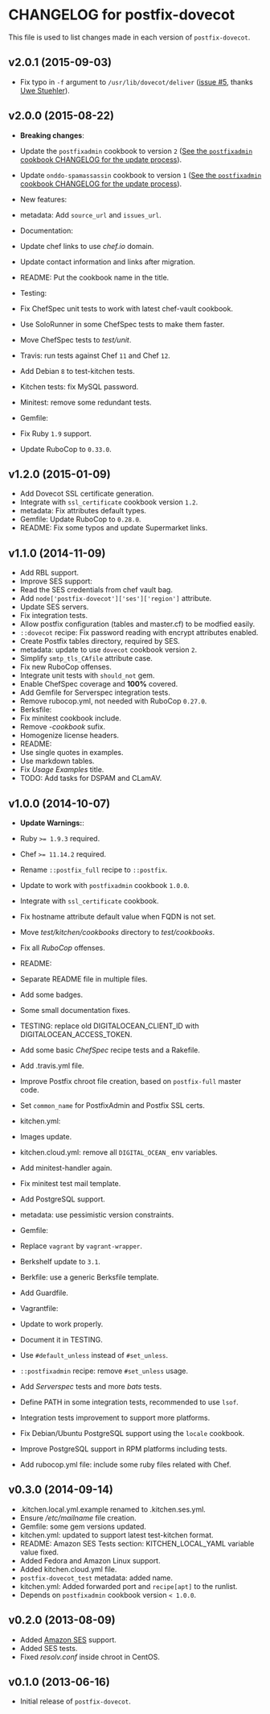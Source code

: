 # CHANGELOG for postfix-dovecot

This file is used to list changes made in each version of `postfix-dovecot`.

## v2.0.1 (2015-09-03)

* Fix typo in `-f` argument to `/usr/lib/dovecot/deliver` ([issue #5](https://github.com/zuazo/postfix-dovecot-cookbook/pull/5), thanks [Uwe Stuehler](https://github.com/ustuehler)).

## v2.0.0 (2015-08-22)

* **Breaking changes**:
 * Update the `postfixadmin` cookbook to version `2` ([See the `postfixadmin` cookbook CHANGELOG for the update process](https://github.com/zuazo/postfixadmin-cookbook/blob/master/CHANGELOG.md#upgrading-from-a-1xy-cookbook-release)).
 * Update `onddo-spamassassin` cookbook to version `1` ([See the `postfixadmin` cookbook CHANGELOG for the update process](https://github.com/onddo/spamassassin-cookbook/blob/master/CHANGELOG.md#v100-2015-04-29)).

* New features:
 * metadata: Add `source_url` and `issues_url`.

* Documentation:
 * Update chef links to use *chef.io* domain.
 * Update contact information and links after migration.
 * README: Put the cookbook name in the title.

* Testing:
 * Fix ChefSpec unit tests to work with latest chef-vault cookbook.
 * Use SoloRunner in some ChefSpec tests to make them faster.
 * Move ChefSpec tests to *test/unit*.
 * Travis: run tests against Chef `11` and Chef `12`.
 * Add Debian `8` to test-kitchen tests.
 * Kitchen tests: fix MySQL password.
 * Minitest: remove some redundant tests.
 * Gemfile:
  * Fix Ruby `1.9` support.
  * Update RuboCop to `0.33.0`.

## v1.2.0 (2015-01-09)

* Add Dovecot SSL certificate generation.
* Integrate with `ssl_certificate` cookbook version `1.2`.
* metadata: Fix attributes default types.
* Gemfile: Update RuboCop to `0.28.0`.
* README: Fix some typos and update Supermarket links.

## v1.1.0 (2014-11-09)

* Add RBL support.
* Improve SES support:
 * Read the SES credentials from chef vault bag.
 * Add `node['postfix-dovecot']['ses']['region']` attribute.
 * Update SES servers.
 * Fix integration tests.
* Allow postfix configuration (tables and master.cf) to be modfied easily.
* `::dovecot` recipe: Fix password reading with encrypt attributes enabled.
* Create Postfix tables directory, required by SES.
* metadata: update to use `dovecot` cookbook version `2`.
* Simplify `smtp_tls_CAfile` attribute case.
* Fix new RuboCop offenses.
* Integrate unit tests with `should_not` gem.
* Enable ChefSpec coverage and **100%** covered.
* Add Gemfile for Serverspec integration tests.
* Remove rubocop.yml, not needed with RuboCop `0.27.0`.
* Berksfile:
 * Fix minitest cookbook include.
 * Remove *-cookbook* sufix.
* Homogenize license headers.
* README:
 * Use single quotes in examples.
 * Use markdown tables.
 * Fix *Usage Examples* title.
* TODO: Add tasks for DSPAM and CLamAV.

## v1.0.0 (2014-10-07)

* **Update Warnings:**:
 * Ruby `>= 1.9.3` required.
 * Chef `>= 11.14.2` required.
 * Rename `::postfix_full` recipe to `::postfix`.

* Update to work with `postfixadmin` cookbook `1.0.0`.
* Integrate with `ssl_certificate` cookbook.
* Fix hostname attribute default value when FQDN is not set.
* Move *test/kitchen/cookbooks* directory to *test/cookbooks*.
* Fix all *RuboCop* offenses.
* README:
 * Separate README file in multiple files.
 * Add some badges.
 * Some small documentation fixes.
 * TESTING: replace old DIGITALOCEAN_CLIENT_ID with DIGITALOCEAN_ACCESS_TOKEN.
* Add some basic *ChefSpec* recipe tests and a Rakefile.
* Add .travis.yml file.
* Improve Postfix chroot file creation, based on `postfix-full` master code.
* Set `common_name` for PostfixAdmin and Postfix SSL certs.
* kitchen.yml:
 * Images update.
 * kitchen.cloud.yml: remove all `DIGITAL_OCEAN_` env variables.
 * Add minitest-handler again.
  * Fix minitest test mail template.
* Add PostgreSQL support.
* metadata: use pessimistic version constraints.
* Gemfile:
 * Replace `vagrant` by `vagrant-wrapper`.
 * Berkshelf update to `3.1`.
* Berkfile: use a generic Berksfile template.
* Add Guardfile.
* Vagrantfile:
 * Update to work properly.
 * Document it in TESTING.
* Use `#default_unless` instead of `#set_unless`.
* `::postfixadmin` recipe: remove `#set_unless` usage.
* Add *Serverspec* tests and more *bats* tests.
* Define PATH in some integration tests, recommended to use `lsof`.
* Integration tests improvement to support more platforms.
* Fix Debian/Ubuntu PostgreSQL support using the `locale` cookbook.
* Improve PostgreSQL support in RPM platforms including tests.
* Add rubocop.yml file: include some ruby files related with Chef.

## v0.3.0 (2014-09-14)

* .kitchen.local.yml.example renamed to .kitchen.ses.yml.
* Ensure */etc/mailname* file creation.
* Gemfile: some gem versions updated.
* kitchen.yml: updated to support latest test-kitchen format.
* README: Amazon SES Tests section: KITCHEN_LOCAL_YAML variable value fixed.
* Added Fedora and Amazon Linux support.
* Added kitchen.cloud.yml file.
* `postfix-dovecot_test` metadata: added name.
* kitchen.yml: Added forwarded port and `recipe[apt]` to the runlist.
* Depends on `postfixadmin` cookbook version `< 1.0.0`.

## v0.2.0 (2013-08-09)

* Added [Amazon SES](http://aws.amazon.com/ses/) support.
 * Added SES tests.
* Fixed *resolv.conf* inside chroot in CentOS.

## v0.1.0 (2013-06-16)

* Initial release of `postfix-dovecot`.
